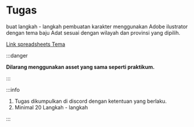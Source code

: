 # Tugas

buat langkah - langkah pembuatan karakter menggunakan Adobe ilustrator dengan tema baju Adat sesuai dengan wilayah dan provinsi yang dipilih.

[Link spreadsheets Tema](https://docs.google.com/spreadsheets/d/1c2f2LTFGhOjZQmWffnbv7dDUgSetllI9/edit?usp=sharing&ouid=104629362745809843284&rtpof=true&sd=true)

:::danger

**Dilarang menggunakan asset yang sama seperti praktikum.**

:::

:::info

1. Tugas dikumpulkan di discord dengan ketentuan yang berlaku.
2. Minimal 20 Langkah - langkah

:::
